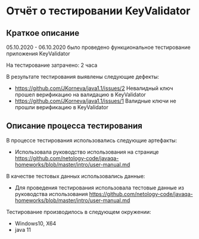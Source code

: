 # Отчёт о тестировании KeyValidator

## Краткое описание

05.10.2020 - 06.10.2020 было проведено функциональное тестирование приложения KeyValidator

На тестирование затрачено: 2 часа

В результате тестирования выявлены следующие дефекты:
*	https://github.com/JKorneva/java1.1/issues/2 Невалидный ключ прошел верификацию на валидацию в KeyValidator
*	https://github.com/JKorneva/java1.1/issues/1 Валидные ключи не прошли верификацию в KeyValidator


## Описание процесса тестирования

В процессе тестирования использовались следующие артефакты:
* Использовала руководство использования на странице https://github.com/netology-code/javaqa-homeworks/blob/master/intro/user-manual.md




В качестве тестовых данных использовались данные:
* Для проведения тестирования использовала тестовые данные из руководства использования https://github.com/netology-code/javaqa-homeworks/blob/master/intro/user-manual.md


Тестирование производилось в следующем окружении:
*  Windows10, X64
* java 11


